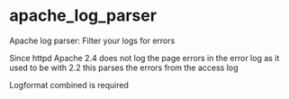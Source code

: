 apache_log_parser
=================

Apache log parser: Filter your logs for errors

Since httpd Apache 2.4 does not log the page errors in the error log as it used to be with 2.2 this parses the errors from the access log

Logformat combined is required